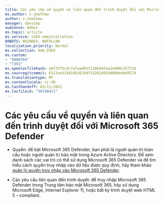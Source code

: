 ```yaml
---
title: Các yêu cầu về quyền và liên quan đến trình duyệt đối với Microsoft 365 Defender
ms.author: v-jmathew
author: v-jmathew
manager: dansimp
audience: Admin
ms.topic: article
ms.service: o365-administration
ROBOTS: NOINDEX, NOFOLLOW
localization_priority: Normal
ms.collection: Adm_O365
ms.custom:
- "9000760"
- "7391"
ms.openlocfilehash: a4f25f5cdcfefaad91f12864dfaa2e000c357716
ms.sourcegitcommit: 6312ee31561db36104f32282d019d069ede69174
ms.translationtype: MT
ms.contentlocale: vi-VN
ms.lasthandoff: 03/11/2021
ms.locfileid: "50748411"
---
```

# <a name="permissions-and-browser-related-requirements-for-microsoft-365-defender"></a>Các yêu cầu về quyền và liên quan đến trình duyệt đối với Microsoft 365 Defender

- Quyền: để bật Microsoft 365 Defender, bạn phải là người quản trị toàn cầu hoặc người quản trị bảo mật trong Azure Active Directory. Để xem danh sách các vai trò có thể sử dụng Microsoft 365 Defender và để tìm hiểu cách quyền truy nhập vào dữ liệu được quy định, hãy tham khảo [quản lý quyền truy nhập vào Microsoft 365 Defender](https://go.microsoft.com/fwlink/?linkid=2143626).

- Các yêu cầu liên quan đến trình duyệt: để truy nhập Microsoft 365 Defender trong Trung tâm bảo mật Microsoft 365, hãy sử dụng Microsoft Edge, Internet Explorer 11, hoặc bất kỳ trình duyệt web HTML 5 – compliant.
